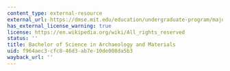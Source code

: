 ```yaml
---
content_type: external-resource
external_url: https://dmse.mit.edu/education/undergraduate-program/majors-minors-and-concentration/
has_external_license_warning: true
license: https://en.wikipedia.org/wiki/All_rights_reserved
status: ''
title: Bachelor of Science in Archaeology and Materials
uid: f964aec3-cfc8-46d3-ab7e-10de008da5b3
wayback_url: ''
---
```

